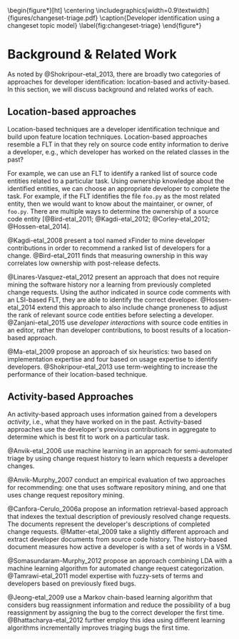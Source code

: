 <!-- lol latex -->
\begin{figure*}[ht]
\centering
\includegraphics[width=0.9\textwidth]{figures/changeset-triage.pdf}
\caption{Developer identification using a changeset topic model}
\label{fig:changeset-triage}
\end{figure*}

# Background & Related Work

As noted by @Shokripour-etal_2013, there are broadly two categories of
approaches for developer identification: location-based and activity-based.
In this section, we will discuss background and related works of each.


## Location-based approaches

Location-based techniques are a developer identification technique and build
upon feature location techniques. Location-based approaches resemble a FLT in
that they rely on source code entity information to derive a developer, e.g.,
which developer has worked on the related classes in the past?

For example, we can use an FLT to identify a ranked list of source code
entities related to a particular task. Using ownership knowledge about the
identified entities, we can choose an appropriate developer to complete the
task. For example, if the FLT identifies the file `foo.py` as the most related
entity, then we would want to know about the maintainer, or owner, of `foo.py`.
There are multiple ways to determine the ownership of a source code entity
[@Bird-etal_2011; @Kagdi-etal_2012; @Corley-etal_2012; @Hossen-etal_2014].

@Kagdi-etal_2008 present a tool named xFinder to mine developer contributions
in order to recommend a ranked list of developers for a change.
@Bird-etal_2011 finds that measuring ownership in this way correlates low
ownership with post-release defects.
<!-- -->
@Linares-Vasquez-etal_2012 present an approach that does not require mining the
software history nor a learning from previously completed change requests.
Using the author indicated in source code comments with an LSI-based FLT, they
are able to identify the correct developer. @Hossen-etal_2014 extend this
approach to also include change proneness to adjust the rank of relevant source
code entities before selecting a developer. @Zanjani-etal_2015 use *developer
interactions* with source code entities in an editor, rather than developer
contributions, to boost results of a location-based approach.
<!-- -->
@Ma-etal_2009 propose an approach of six heuristics: two based on implementation
expertise and four based on usage expertise to identify developers.
@Shokripour-etal_2013 use term-weighting to increase the performance of their
location-based technique.


## Activity-based Approaches

An activity-based approach uses information gained from a developers
*activity*, i.e., what they have worked on in the past.
Activity-based approaches use the developer's previous contributions in
aggregate to determine which is best fit to work on a particular task.

@Anvik-etal_2006 use machine learning in an approach for semi-automated triage
by using change request history to learn which requests a developer changes.
<!-- -->
@Anvik-Murphy_2007 conduct an empirical evaluation of two approaches for
recommending: one that uses software repository mining, and one that uses
change request repository mining.
<!-- -->
@Canfora-Cerulo_2006a propose an information retrieval-based approach that
indexes the textual description of previously resolved change requests. The
documents represent the developer's descriptions of completed change requests.
@Matter-etal_2009 take a slightly different approach and extract developer
documents from source code history. The history-based document measures how
active a developer is with a set of words in a VSM.
<!-- -->
@Somasundaram-Murphy_2012 propose an approach combining LDA with a machine
learning algorithm for automated change request categorization.
@Tamrawi-etal_2011 model expertise with fuzzy-sets of terms and developers
based on previously fixed bugs.
<!-- -->
@Jeong-etal_2009 use a Markov chain-based learning algorithm that considers bug
reassignment information and reduce the possibility of a bug reassignment by
assigning the bug to the correct developer the first time.
@Bhattacharya-etal_2012 further employ this idea using different learning
algorithms incrementally improves triaging bugs the first time.

